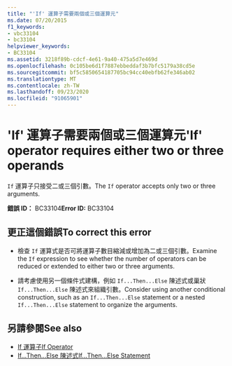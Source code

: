 ```yaml
---
title: "'If' 運算子需要兩個或三個運算元"
ms.date: 07/20/2015
f1_keywords:
- vbc33104
- bc33104
helpviewer_keywords:
- BC33104
ms.assetid: 3218f89b-cdcf-4e61-9a40-475a5d7e469d
ms.openlocfilehash: 0c105be6d1f7887ebbeddaf3b7bfc5179a38cd5e
ms.sourcegitcommit: bf5c5850654187705bc94cc40ebfb62fe346ab02
ms.translationtype: MT
ms.contentlocale: zh-TW
ms.lasthandoff: 09/23/2020
ms.locfileid: "91065901"
---
```

# <a name="if-operator-requires-either-two-or-three-operands"></a><span data-ttu-id="11359-102">'If' 運算子需要兩個或三個運算元</span><span class="sxs-lookup"><span data-stu-id="11359-102">'If' operator requires either two or three operands</span></span>

<span data-ttu-id="11359-103">`If` 運算子只接受二或三個引數。</span><span class="sxs-lookup"><span data-stu-id="11359-103">The `If` operator accepts only two or three arguments.</span></span>  
  
 <span data-ttu-id="11359-104">**錯誤 ID：** BC33104</span><span class="sxs-lookup"><span data-stu-id="11359-104">**Error ID:** BC33104</span></span>  
  
## <a name="to-correct-this-error"></a><span data-ttu-id="11359-105">更正這個錯誤</span><span class="sxs-lookup"><span data-stu-id="11359-105">To correct this error</span></span>  
  
- <span data-ttu-id="11359-106">檢查 `If` 運算式是否可將運算子數目縮減或增加為二或三個引數。</span><span class="sxs-lookup"><span data-stu-id="11359-106">Examine the `If` expression to see whether the number of operators can be reduced or extended to either two or three arguments.</span></span>  
  
- <span data-ttu-id="11359-107">請考慮使用另一個條件式建構，例如 `If...Then...Else` 陳述式或巢狀 `If...Then...Else` 陳述式來組織引數。</span><span class="sxs-lookup"><span data-stu-id="11359-107">Consider using another conditional construction, such as an `If...Then...Else` statement or a nested `If...Then...Else` statement to organize the arguments.</span></span>  
  
## <a name="see-also"></a><span data-ttu-id="11359-108">另請參閱</span><span class="sxs-lookup"><span data-stu-id="11359-108">See also</span></span>

- [<span data-ttu-id="11359-109">If 運算子</span><span class="sxs-lookup"><span data-stu-id="11359-109">If Operator</span></span>](../language-reference/operators/if-operator.md)
- [<span data-ttu-id="11359-110">If...Then...Else 陳述式</span><span class="sxs-lookup"><span data-stu-id="11359-110">If...Then...Else Statement</span></span>](../language-reference/statements/if-then-else-statement.md)
